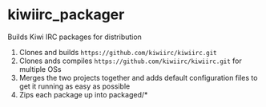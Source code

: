 # kiwiirc_packager
Builds Kiwi IRC packages for distribution

1. Clones and builds `https://github.com/kiwiirc/kiwiirc.git`
2. Clones ands compiles `https://github.com/kiwiirc/kiwiirc.git` for multiple OSs
3. Merges the two projects together and adds default configuration files to get it running as easy as possible
4. Zips each package up into packaged/*
